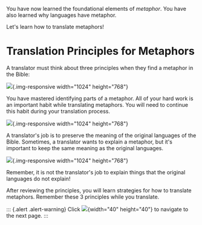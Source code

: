 You have now learned the foundational elements of *metaphor*. You have
also learned why languages have metaphor. 

Let\'s learn how to translate metaphors!

# Translation Principles for Metaphors

A translator must think about three principles when they find a metaphor
in the Bible: 

![](/courses/JUSTINTIMEMODULEMETAPHORS/document/images/Translation-Principle-1.png){.img-responsive
width="1024" height="768"}

You have mastered identifying parts of a metaphor. All of your hard work
is an important habit while translating metaphors. You will need to
continue this habit during your translation process.

![](/courses/JUSTINTIMEMODULEMETAPHORS/document/images/Translation-Principle-2.png){.img-responsive
width="1024" height="768"}

A translator\'s job is to preserve the meaning of the original languages
of the Bible. Sometimes, a translator wants to explain a metaphor, but
it\'s important to keep the same meaning as the original languages. 

![](/courses/JUSTINTIMEMODULEMETAPHORS/document/images/Translation-Principle-3.png){.img-responsive
width="1024" height="768"}

Remember, it is not the translator\'s job to explain things that the
original languages do not explain!

After reviewing the principles, you will learn strategies for how to
translate metaphors. Remember these 3 principles while you translate.

::: {.alert .alert-warning}
Click ![](/courses/JUSTINTIMEMODULEMETAPHORS/document/images/forward-arrow-icon.png){width="40"
height="40"} to navigate to the next page.
:::
